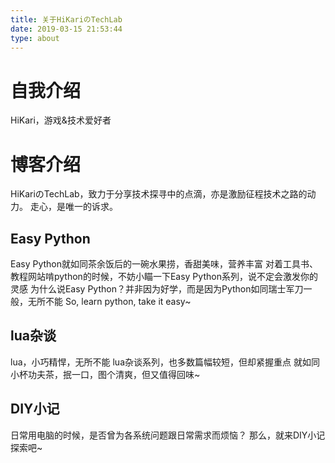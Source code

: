 ```yaml
---
title: 关于HiKariのTechLab
date: 2019-03-15 21:53:44
type: about
---
```


# 自我介绍

HiKari，游戏&技术爱好者

# 博客介绍

HiKariのTechLab，致力于分享技术探寻中的点滴，亦是激励征程技术之路的动力。
走心，是唯一的诉求。

## Easy Python

Easy Python就如同茶余饭后的一碗水果捞，香甜美味，营养丰富
对着工具书、教程网站啃python的时候，不妨小瞄一下Easy Python系列，说不定会激发你的灵感
为什么说Easy Python？并非因为好学，而是因为Python如同瑞士军刀一般，无所不能
So, learn python, take it easy~

## lua杂谈

lua，小巧精悍，无所不能
lua杂谈系列，也多数篇幅较短，但却紧握重点
就如同小杯功夫茶，抿一口，图个清爽，但又值得回味~

## DIY小记

日常用电脑的时候，是否曾为各系统问题跟日常需求而烦恼？
那么，就来DIY小记探索吧~